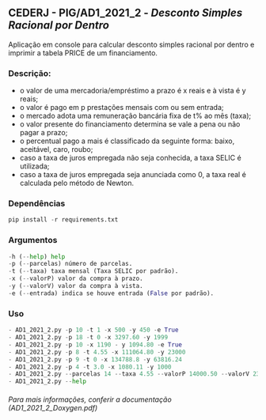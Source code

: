 ## CEDERJ - PIG/AD1_2021_2 - *Desconto Simples Racional por Dentro*
Aplicação em console para calcular desconto simples racional por dentro e imprimir a tabela PRICE de um financiamento.

### Descrição:
- o valor de uma mercadoria/empréstimo a prazo é x reais e à vista é y reais;
- o valor é pago em p prestações mensais com ou sem entrada;
- o mercado adota uma remuneração bancária fixa de t% ao mês (taxa);
- o valor presente do financiamento determina se vale a pena ou não pagar a prazo;
- o percentual pago a mais é classificado da seguinte forma: baixo, aceitável, caro, roubo;
- caso a taxa de juros empregada não seja conhecida, a taxa SELIC é utilizada;
- caso a taxa de juros empregada seja anunciada como 0, a taxa real é calculada pelo método de Newton.

### Dependências
```python
pip install -r requirements.txt
```

### Argumentos
```python
-h (--help) help
-p (--parcelas) número de parcelas.
-t (--taxa) taxa mensal (Taxa SELIC por padrão).
-x (--valorP) valor da compra à prazo.
-y (--valorV) valor da compra à vista.
-e (--entrada) indica se houve entrada (False por padrão).
```

### Uso
```python
- AD1_2021_2.py -p 10 -t 1 -x 500 -y 450 -e True
- AD1_2021_2.py -p 18 -t 0 -x 3297.60 -y 1999
- AD1_2021_2.py -p 10 -x 1190 - y 1094.80 -e True
- AD1_2021_2.py -p 8 -t 4.55 -x 111064.80 -y 23000
- AD1_2021_2.py -p 9 -t 0 -x 134788.8 -y 63816.24
- AD1_2021_2.py -p 4 -t 3.0 -x 1080.11 -y 1000
- AD1_2021_2.py --parcelas 14 --taxa 4.55 --valorP 14000.50 --valorV 23000 --entrada True
- AD1_2021_2.py --help
```

###### Para mais informações, conferir a documentação (AD1_2021_2_Doxygen.pdf)